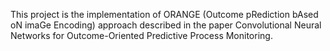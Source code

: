 This project is the implementation of ORANGE (Outcome pRediction bAsed oN imaGe Encoding) approach described in the paper Convolutional Neural Networks for Outcome-Oriented Predictive Process Monitoring.
